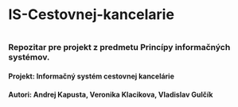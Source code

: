 # IS-Cestovnej-kancelarie
#
### Repozitar pre projekt z predmetu Princípy informačných systémov.
#### Projekt: Informačný systém cestovnej kancelárie
#### Autori: Andrej Kapusta, Veronika Klacikova, Vladislav Gulčík
#
